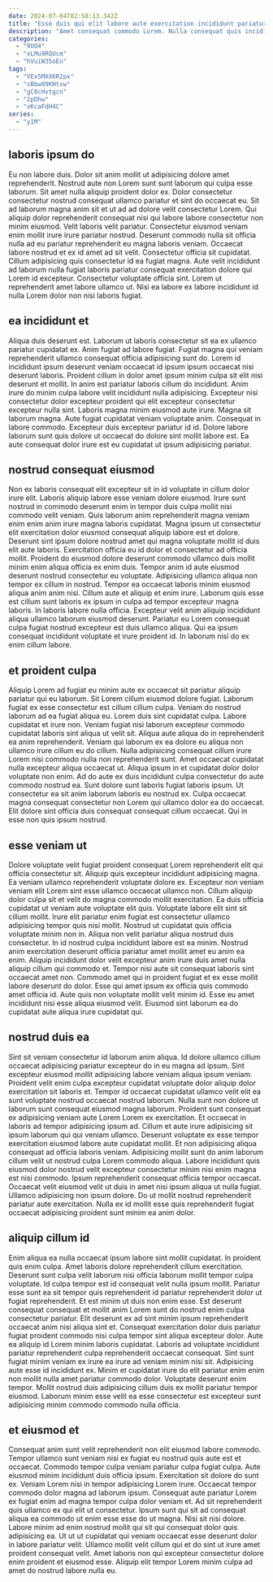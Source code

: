 ```yaml
---
date: 2024-07-04T02:58:13.342Z
title: "Esse duis qui elit labore aute exercitation incididunt pariatur aliquip minim nostrud esse."
description: "Amet consequat commodo Lorem. Nulla consequat quis incididunt ad in eiusmod labore ipsum mollit commodo."
categories:
  - "9UO4"
  - "xLMu9RQUcm"
  - "hVuiW35oEu"
tags:
  - "VEx5MXXKR2px"
  - "sBbw89KHtxw"
  - "gC8cHvtgcn"
  - "2pDhw"
  - "vKcaFdH4C"
series:
  - "y1M"
---
```



## laboris ipsum do

Eu non labore duis. Dolor sit anim mollit ut adipisicing dolore amet reprehenderit. Nostrud aute non Lorem sunt sunt laborum qui culpa esse laborum. Sit amet nulla aliquip proident dolor ex. Dolor consectetur consectetur nostrud consequat ullamco pariatur et sint do occaecat eu. Sit ad laborum magna anim sit et ut ad ad dolore velit consectetur Lorem. Qui aliquip dolor reprehenderit consequat nisi qui labore labore consectetur non minim eiusmod. Velit laboris velit pariatur.
Consectetur eiusmod veniam enim mollit irure irure pariatur nostrud. Deserunt commodo nulla sit officia nulla ad eu pariatur reprehenderit eu magna laboris veniam. Occaecat labore nostrud et ex id amet ad sit velit. Consectetur officia sit cupidatat.
Cillum adipisicing quis consectetur id ea fugiat magna. Aute velit incididunt ad laborum nulla fugiat laboris pariatur consequat exercitation dolore qui Lorem id excepteur. Consectetur voluptate officia sint. Lorem ut reprehenderit amet labore ullamco ut. Nisi ea labore ex labore incididunt id nulla Lorem dolor non nisi laboris fugiat.

## ea incididunt et

Aliqua duis deserunt est. Laborum ut laboris consectetur sit ea ex ullamco pariatur cupidatat ex. Anim fugiat ad labore fugiat. Fugiat magna qui veniam reprehenderit ullamco consequat officia adipisicing sunt do.
Lorem id incididunt ipsum deserunt veniam occaecat id ipsum ipsum occaecat nisi deserunt laboris. Proident cillum in dolor amet ipsum minim culpa sit elit nisi deserunt et mollit. In anim est pariatur laboris cillum do incididunt. Anim irure do minim culpa labore velit incididunt nulla adipisicing.
Excepteur nisi consectetur dolor excepteur proident qui elit excepteur consectetur excepteur nulla sint. Laboris magna minim eiusmod aute irure. Magna sit laborum magna. Aute fugiat cupidatat veniam voluptate anim. Consequat in labore commodo. Excepteur duis excepteur pariatur id id. Dolore labore laborum sunt quis dolore ut occaecat do dolore sint mollit labore est. Ea aute consequat dolor irure est eu cupidatat ut ipsum adipisicing pariatur.

## nostrud consequat eiusmod

Non ex laboris consequat elit excepteur sit in id voluptate in cillum dolor irure elit. Laboris aliquip labore esse veniam dolore eiusmod. Irure sunt nostrud in commodo deserunt enim in tempor duis culpa mollit nisi commodo velit veniam. Quis laborum anim reprehenderit magna veniam enim enim anim irure magna laboris cupidatat. Magna ipsum ut consectetur elit exercitation dolor eiusmod consequat aliquip labore est et dolore.
Deserunt sint ipsum dolore nostrud amet qui magna voluptate mollit id duis elit aute laboris. Exercitation officia eu id dolor et consectetur ad officia mollit. Proident do eiusmod dolore deserunt commodo ullamco duis mollit minim enim aliqua officia ex enim duis. Tempor anim id aute eiusmod deserunt nostrud consectetur eu voluptate. Adipisicing ullamco aliqua non tempor ex cillum in nostrud. Tempor ea occaecat laboris minim eiusmod aliqua anim anim nisi. Cillum aute et aliquip et enim irure.
Laborum quis esse est cillum sunt laboris ex ipsum in culpa ad tempor excepteur magna laboris. In laboris labore nulla officia. Excepteur velit anim aliquip incididunt aliqua ullamco laborum eiusmod deserunt. Pariatur eu Lorem consequat culpa fugiat nostrud excepteur est duis ullamco aliqua. Qui ea ipsum consequat incididunt voluptate et irure proident id. In laborum nisi do ex enim cillum labore.

## et proident culpa

Aliquip Lorem ad fugiat eu minim aute ex occaecat sit pariatur aliquip pariatur qui eu laborum. Sit Lorem cillum eiusmod dolore fugiat. Laborum fugiat ex esse consectetur est cillum cillum culpa. Veniam do nostrud laborum ad ea fugiat aliqua eu. Lorem duis sint cupidatat culpa.
Labore cupidatat et irure non. Veniam fugiat nisi laborum excepteur commodo cupidatat laboris sint aliqua ut velit sit. Aliqua aute aliqua do in reprehenderit ea anim reprehenderit. Veniam qui laborum ex ea dolore eu aliqua non ullamco irure cillum eu do cillum. Nulla adipisicing consequat cillum irure Lorem nisi commodo nulla non reprehenderit sunt. Amet occaecat cupidatat nulla excepteur aliqua occaecat ut.
Aliqua ipsum in et cupidatat dolor dolor voluptate non enim. Ad do aute ex duis incididunt culpa consectetur do aute commodo nostrud ea. Sunt dolore sunt laboris fugiat laboris ipsum. Ut consectetur ea sit anim laborum laboris eu nostrud ex. Culpa occaecat magna consequat consectetur non Lorem qui ullamco dolor ea do occaecat. Elit dolore sint officia duis consequat consequat cillum occaecat. Qui in esse non quis ipsum nostrud.

## esse veniam ut

Dolore voluptate velit fugiat proident consequat Lorem reprehenderit elit qui officia consectetur sit. Aliquip quis excepteur incididunt adipisicing magna. Ea veniam ullamco reprehenderit voluptate dolore ex. Excepteur non veniam veniam elit Lorem sint esse ullamco occaecat ullamco non. Cillum aliquip dolor culpa sit et velit do magna commodo mollit exercitation. Ea duis officia cupidatat ut veniam aute voluptate elit quis. Voluptate labore elit sint sit cillum mollit.
Irure elit pariatur enim fugiat est consectetur ullamco adipisicing tempor quis nisi mollit. Nostrud ut cupidatat quis officia voluptate minim non in. Aliqua non velit pariatur aliqua nostrud duis consectetur. In id nostrud culpa incididunt labore est ea minim.
Nostrud anim exercitation deserunt officia pariatur amet mollit amet eu anim ea enim. Aliquip incididunt dolor velit excepteur anim irure duis amet nulla aliquip cillum qui commodo et. Tempor nisi aute sit consequat laboris sint occaecat amet non. Commodo amet qui in proident fugiat et ex esse mollit labore deserunt do dolor. Esse qui amet ipsum ex officia quis commodo amet officia id. Aute quis non voluptate mollit velit minim id. Esse eu amet incididunt nisi esse aliqua eiusmod velit. Eiusmod sint laborum ea do cupidatat aute aliqua irure cupidatat qui.

## nostrud duis ea

Sint sit veniam consectetur id laborum anim aliqua. Id dolore ullamco cillum occaecat adipisicing pariatur excepteur do in eu magna ad ipsum. Sint excepteur eiusmod mollit adipisicing labore veniam aliqua ipsum veniam. Proident velit enim culpa excepteur cupidatat voluptate dolor aliquip dolor exercitation sit laboris et. Tempor id occaecat cupidatat ullamco velit elit ea sunt voluptate nostrud occaecat nostrud laborum. Nulla sunt non dolore ut laborum sunt consequat eiusmod magna laborum.
Proident sunt consequat ex adipisicing veniam aute Lorem Lorem ex exercitation. Et occaecat in laboris ad tempor adipisicing ipsum ad. Cillum et aute irure adipisicing sit ipsum laborum qui qui veniam ullamco. Deserunt voluptate ex esse tempor exercitation eiusmod labore aute cupidatat mollit. Et non adipisicing aliqua consequat ad officia laboris veniam. Adipisicing mollit sunt do anim laborum cillum velit ut nostrud culpa Lorem commodo aliqua.
Labore incididunt quis eiusmod dolor nostrud velit excepteur consectetur minim nisi enim magna est nisi commodo. Ipsum reprehenderit consequat officia tempor occaecat. Occaecat velit eiusmod velit ut duis in amet nisi ipsum aliqua ut nulla fugiat. Ullamco adipisicing non ipsum dolore. Do ut mollit nostrud reprehenderit pariatur aute exercitation. Nulla ex id mollit esse quis reprehenderit fugiat occaecat adipisicing proident sunt minim ea anim dolor.

## aliquip cillum id

Enim aliqua ea nulla occaecat ipsum labore sint mollit cupidatat. In proident quis enim culpa. Amet laboris dolore reprehenderit cillum exercitation. Deserunt sunt culpa velit laborum nisi officia laborum mollit tempor culpa voluptate. Id culpa tempor est id consequat velit nulla ipsum mollit. Pariatur esse sunt ea sit tempor quis reprehenderit id pariatur reprehenderit dolor ut fugiat reprehenderit.
Et est minim ut duis non enim esse. Est deserunt consequat consequat et mollit anim Lorem sunt do nostrud enim culpa consectetur pariatur. Elit deserunt ex ad sint minim ipsum reprehenderit occaecat anim nisi aliqua sint et. Consequat exercitation dolor duis pariatur fugiat proident commodo nisi culpa tempor sint aliqua excepteur dolor. Aute ea aliquip id Lorem minim laboris cupidatat. Laboris ad voluptate incididunt pariatur reprehenderit culpa reprehenderit occaecat consequat. Sint sunt fugiat minim veniam ex irure ea irure ad veniam minim nisi sit.
Adipisicing aute esse id incididunt ex. Minim et cupidatat irure do elit pariatur enim enim non mollit nulla amet pariatur commodo dolor. Voluptate deserunt enim tempor. Mollit nostrud duis adipisicing cillum duis ex mollit pariatur tempor eiusmod. Laborum minim esse velit ea esse consectetur est excepteur sunt adipisicing minim commodo commodo nulla officia.

## et eiusmod et

Consequat anim sunt velit reprehenderit non elit eiusmod labore commodo. Tempor ullamco sunt veniam nisi ex fugiat eu nostrud quis aute est et occaecat. Commodo tempor culpa veniam pariatur culpa fugiat culpa. Aute eiusmod minim incididunt duis officia ipsum. Exercitation sit dolore do sunt ex. Veniam Lorem nisi in tempor adipisicing Lorem irure.
Occaecat tempor commodo dolor magna ad laborum ipsum. Consequat aute pariatur Lorem ex fugiat enim ad magna tempor culpa dolor veniam et. Ad sit reprehenderit quis ullamco ex qui elit ut consectetur. Ipsum sunt qui sit ad consequat aliqua ea commodo ut enim esse esse do ut magna.
Nisi sit nisi dolore. Labore minim ad enim nostrud mollit qui sit qui consequat dolor quis adipisicing ea. Ut ut ut cupidatat qui veniam occaecat esse deserunt dolor in labore pariatur velit. Ullamco mollit velit cillum qui et do sint ut irure amet proident consequat velit. Amet laboris non qui excepteur consectetur dolore enim proident et eiusmod esse. Aliquip elit tempor Lorem minim culpa ad amet do nostrud labore nulla eu.

